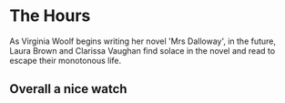 # The Hours

As Virginia Woolf begins writing her novel 'Mrs Dalloway', in the future, Laura Brown and Clarissa Vaughan find solace in the novel and read to escape their monotonous life.
## Overall a nice watch

